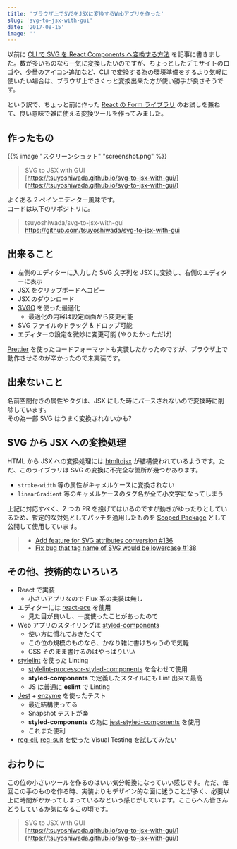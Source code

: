 ```yaml
---
title: 'ブラウザ上でSVGをJSXに変換するWebアプリを作った'
slug: 'svg-to-jsx-with-gui'
date: '2017-08-15'
image: ''
---
```


以前に [CLI で SVG を React Components へ変換する方法](https://blog.wadackel.me/2016/react-svg-converter/) を記事に書きました。数が多いものなら一気に変換したいのですが、ちょっとしたデモサイトのロゴや、少量のアイコン追加など、CLI で変換する為の環境準備をするより気軽に使いたい場合は、ブラウザ上でさくっと変換出来た方が使い勝手が良さそうです。

という訳で、ちょっと前に作った [React の Form ライブラリ](https://blog.wadackel.me/2017/react-drip-form/) のお試しを兼ねて、良い意味で雑に使える変換ツールを作ってみました。

## 作ったもの

{{% image "スクリーンショット" "screenshot.png" %}}

> SVG to JSX with GUI  
> [https://tsuyoshiwada.github.io/svg-to-jsx-with-gui/](https://tsuyoshiwada.github.io/svg-to-jsx-with-gui/)

よくある 2 ペインエディター風味です。  
コードは以下のリポジトリに。

> tsuyoshiwada/svg-to-jsx-with-gui  
> https://github.com/tsuyoshiwada/svg-to-jsx-with-gui

## 出来ること

- 左側のエディターに入力した SVG 文字列を JSX に変換し、右側のエディターに表示
- JSX をクリップボードへコピー
- JSX のダウンロード
- [SVGO](https://github.com/svg/svgo) を使った最適化
  - 最適化の内容は設定画面から変更可能
- SVG ファイルのドラッグ & ドロップ可能
- エディターの設定を微妙に変更可能 (やりたかっただけ)

[Prettier](https://github.com/prettier/prettier) を使ったコードフォーマットも実装したかったのですが、ブラウザ上で動作させるのが辛かったので未実装です。

## 出来ないこと

名前空間付きの属性やタグは、JSX にした時にパースされないので変換時に削除しています。  
その為一部 SVG はうまく変換されないかも?

## SVG から JSX への変換処理

HTML から JSX への変換処理には [htmltojsx](https://github.com/reactjs/react-magic/blob/master/README-htmltojsx.md) が結構使われているようです。ただ、このライブラリは SVG の変換に不完全な箇所が幾つかあります。

- `stroke-width` 等の属性がキャメルケースに変換されない
- `linearGradient` 等のキャメルケースのタグ名が全て小文字になってしまう

上記に対応すべく、2 つの PR を投げてはいるのですが動きがゆったりとしているため、暫定的な対処としてパッチを適用したものを [Scoped Package](https://github.com/tsuyoshiwada/htmltojsx) として公開して使用しています。

> - [Add feature for SVG attributes conversion #136](https://github.com/reactjs/react-magic/pull/136)
> - [Fix bug that tag name of SVG would be lowercase #138](https://github.com/reactjs/react-magic/pull/138)

## その他、技術的ないろいろ

- React で実装
  - 小さいアプリなので Flux 系の実装は無し
- エディターには [react-ace](https://github.com/securingsincity/react-ace) を使用
  - 見た目が良いし、一度使ったことがあったので
- Web アプリのスタイリングは [styled-components](https://github.com/styled-components/styled-components)
  - 使い方に慣れておきたくて
  - この位の規模のものなら、かなり雑に書けちゃうので気軽
  - CSS そのまま書けるのはやっぱりいい
- [stylelint](https://github.com/stylelint/stylelint) を使った Linting
  - [stylelint-processor-styled-components](https://github.com/styled-components/stylelint-processor-styled-components) を合わせて使用
  - **styled-components** で定義したスタイルにも Lint 出来て最高
  - JS は普通に **eslint** で Linting
- [Jest](https://github.com/facebook/jest) + [enzyme](https://github.com/airbnb/enzyme) を使ったテスト
  - 最近結構使ってる
  - Snapshot テストが楽
  - **styled-components** の為に [jest-styled-components](https://github.com/styled-components/jest-styled-components) を使用
  - これまた便利
- [reg-cli](https://github.com/reg-viz/reg-cli), [reg-suit](https://github.com/reg-viz/reg-suit) を使った Visual Testing を試してみたい

## おわりに

この位の小さいツールを作るのはいい気分転換になっていい感じです。ただ、毎回この手のものを作る時、実装よりもデザイン的な面に迷うことが多く、必要以上に時間がかかってしまっているなという感じがしています。ここらへん皆さんどうしているか気になるこの頃です。

> SVG to JSX with GUI  
> [https://tsuyoshiwada.github.io/svg-to-jsx-with-gui/](https://tsuyoshiwada.github.io/svg-to-jsx-with-gui/)
